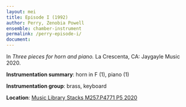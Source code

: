 ```yaml
---
layout: mei
title: Episode I (1992) 
author: Perry, Zenobia Powell 
ensemble: chamber-instrument
permalink: /perry-episode-i/
document: 
---
```


In *Three pieces for horn and piano.* La Crescenta, CA: Jaygayle Music 2020.

**Instrumentation summary**: horn in F (1), piano (1)

**Instrumentation group**: brass, keyboard

**Location**: <a href="https://tufts.primo.exlibrisgroup.com/permalink/01TUN_INST/1kc9gia/alma991018616872703851" target="_blank">Music Library Stacks M257.P4771 P5 2020</a>